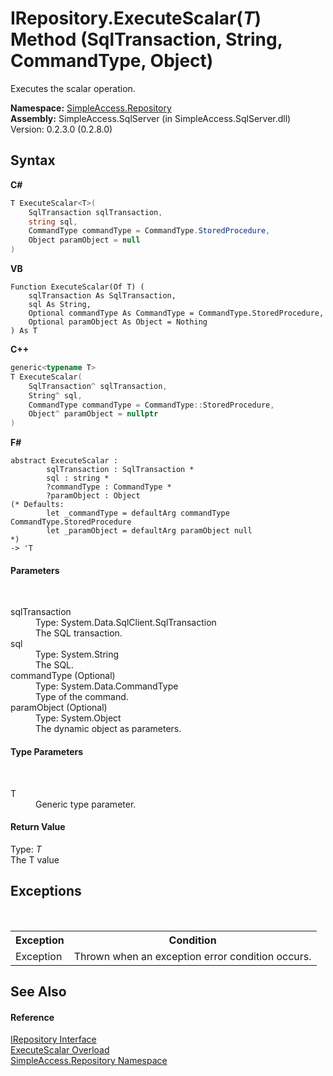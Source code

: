 # IRepository.ExecuteScalar(*T*) Method (SqlTransaction, String, CommandType, Object)
 

Executes the scalar operation.

**Namespace:**&nbsp;<a href="41571b4f-ca9a-e902-c5ef-a7c14c631bb2">SimpleAccess.Repository</a><br />**Assembly:**&nbsp;SimpleAccess.SqlServer (in SimpleAccess.SqlServer.dll) Version: 0.2.3.0 (0.2.8.0)

## Syntax

**C#**<br />
``` C#
T ExecuteScalar<T>(
	SqlTransaction sqlTransaction,
	string sql,
	CommandType commandType = CommandType.StoredProcedure,
	Object paramObject = null
)

```

**VB**<br />
``` VB
Function ExecuteScalar(Of T) ( 
	sqlTransaction As SqlTransaction,
	sql As String,
	Optional commandType As CommandType = CommandType.StoredProcedure,
	Optional paramObject As Object = Nothing
) As T
```

**C++**<br />
``` C++
generic<typename T>
T ExecuteScalar(
	SqlTransaction^ sqlTransaction, 
	String^ sql, 
	CommandType commandType = CommandType::StoredProcedure, 
	Object^ paramObject = nullptr
)
```

**F#**<br />
``` F#
abstract ExecuteScalar : 
        sqlTransaction : SqlTransaction * 
        sql : string * 
        ?commandType : CommandType * 
        ?paramObject : Object 
(* Defaults:
        let _commandType = defaultArg commandType CommandType.StoredProcedure
        let _paramObject = defaultArg paramObject null
*)
-> 'T 

```


#### Parameters
&nbsp;<dl><dt>sqlTransaction</dt><dd>Type: System.Data.SqlClient.SqlTransaction<br />The SQL transaction.</dd><dt>sql</dt><dd>Type: System.String<br />The SQL.</dd><dt>commandType (Optional)</dt><dd>Type: System.Data.CommandType<br />Type of the command.</dd><dt>paramObject (Optional)</dt><dd>Type: System.Object<br />The dynamic object as parameters.</dd></dl>

#### Type Parameters
&nbsp;<dl><dt>T</dt><dd>Generic type parameter.</dd></dl>

#### Return Value
Type: *T*<br />The T value

## Exceptions
&nbsp;<table><tr><th>Exception</th><th>Condition</th></tr><tr><td>Exception</td><td>Thrown when an exception error condition occurs.</td></tr></table>

## See Also


#### Reference
<a href="fd07fd9c-c261-ae68-1133-7b203b4c101f">IRepository Interface</a><br /><a href="8dbd57bb-21de-9ff4-8970-c68ec80f2e02">ExecuteScalar Overload</a><br /><a href="41571b4f-ca9a-e902-c5ef-a7c14c631bb2">SimpleAccess.Repository Namespace</a><br />